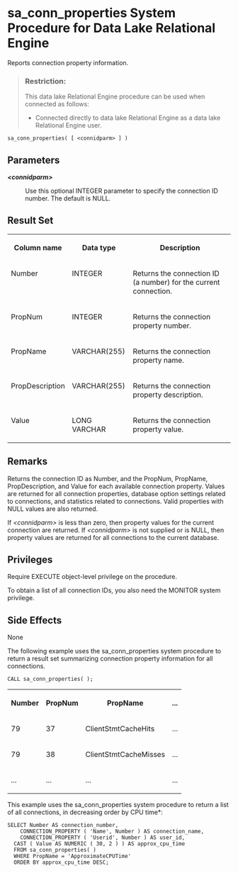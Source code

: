 <!-- loio3be575056c5f10148e5c8cb5b61644ff -->

# sa\_conn\_properties System Procedure for Data Lake Relational Engine

Reports connection property information.



> ### Restriction:  
> This data lake Relational Engine procedure can be used when connected as follows:
> 
> -   Connected directly to data lake Relational Engine as a data lake Relational Engine user.



```
sa_conn_properties( [ <connidparm> ] )
```



## Parameters


<dl>
<dt><b>

 *<connidparm\>* 

</b></dt>
<dd>

Use this optional INTEGER parameter to specify the connection ID number. The default is NULL.



</dd>
</dl>



## Result Set


<table>
<tr>
<th valign="top">

Column name



</th>
<th valign="top">

Data type



</th>
<th valign="top">

Description



</th>
</tr>
<tr>
<td valign="top">

Number



</td>
<td valign="top">

INTEGER



</td>
<td valign="top">

Returns the connection ID \(a number\) for the current connection.



</td>
</tr>
<tr>
<td valign="top">

PropNum



</td>
<td valign="top">

INTEGER



</td>
<td valign="top">

Returns the connection property number.



</td>
</tr>
<tr>
<td valign="top">

PropName



</td>
<td valign="top">

VARCHAR\(255\)



</td>
<td valign="top">

Returns the connection property name.



</td>
</tr>
<tr>
<td valign="top">

PropDescription



</td>
<td valign="top">

VARCHAR\(255\)



</td>
<td valign="top">

Returns the connection property description.



</td>
</tr>
<tr>
<td valign="top">

Value



</td>
<td valign="top">

LONG VARCHAR



</td>
<td valign="top">

Returns the connection property value.



</td>
</tr>
</table>



## Remarks

Returns the connection ID as Number, and the PropNum, PropName, PropDescription, and Value for each available connection property. Values are returned for all connection properties, database option settings related to connections, and statistics related to connections. Valid properties with NULL values are also returned.

If *<connidparm\>* is less than zero, then property values for the current connection are returned. If *<connidparm\>* is not supplied or is NULL, then property values are returned for all connections to the current database.



## Privileges

Require EXECUTE object-level privilege on the procedure.

To obtain a list of all connection IDs, you also need the MONITOR system privilege.



## Side Effects

None



The following example uses the sa\_conn\_properties system procedure to return a result set summarizing connection property information for all connections.

```
CALL sa_conn_properties( );
```


<table>
<tr>
<th valign="top">

Number



</th>
<th valign="top">

PropNum



</th>
<th valign="top">

PropName



</th>
<th valign="top">

...



</th>
</tr>
<tr>
<td valign="top">

79



</td>
<td valign="top">

37



</td>
<td valign="top">

ClientStmtCacheHits



</td>
<td valign="top">

...



</td>
</tr>
<tr>
<td valign="top">

79



</td>
<td valign="top">

38



</td>
<td valign="top">

ClientStmtCacheMisses



</td>
<td valign="top">

...



</td>
</tr>
<tr>
<td valign="top">

...



</td>
<td valign="top">

...



</td>
<td valign="top">

...



</td>
<td valign="top">

...



</td>
</tr>
</table>

This example uses the sa\_conn\_properties system procedure to return a list of all connections, in decreasing order by CPU time\*:

```
SELECT Number AS connection_number,
    CONNECTION_PROPERTY ( 'Name', Number ) AS connection_name,
    CONNECTION_PROPERTY ( 'Userid', Number ) AS user_id,
  CAST ( Value AS NUMERIC ( 30, 2 ) ) AS approx_cpu_time
  FROM sa_conn_properties( )
  WHERE PropName = 'ApproximateCPUTime'
  ORDER BY approx_cpu_time DESC;
```

